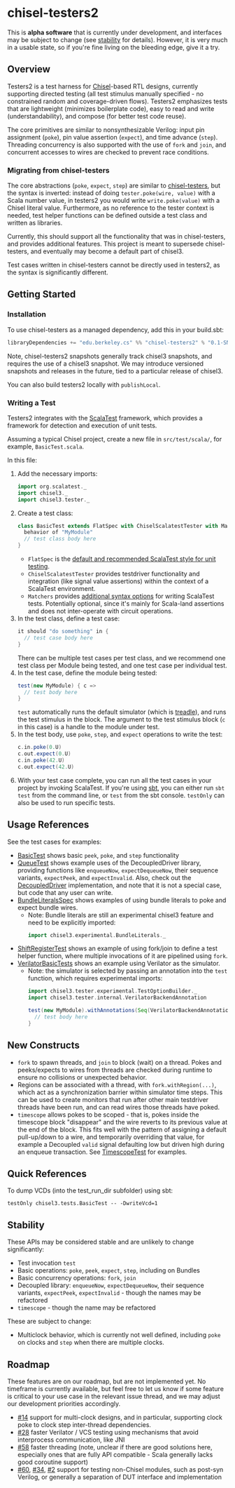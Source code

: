 # chisel-testers2
This is **alpha software** that is currently under development, and interfaces may be subject to change (see [stability](#stability) for details).
However, it is very much in a usable state, so if you're fine living on the bleeding edge, give it a try. 


## Overview
Testers2 is a test harness for [Chisel](https://github.com/freechipsproject/chisel3)-based RTL designs, currently supporting directed testing (all test stimulus manually specified - no constrained random and coverage-driven flows).
Testers2 emphasizes tests that are lightweight (minimizes boilerplate code), easy to read and write (understandability), and compose (for better test code reuse).

The core primitives are similar to nonsynthesizable Verilog: input pin assignment (`poke`), pin value assertion (`expect`), and time advance (`step`). Threading concurrency is also supported with the use of `fork` and `join`, and concurrent accesses to wires are checked to prevent race conditions.

### Migrating from chisel-testers
The core abstractions (`poke`, `expect`, `step`) are similar to [chisel-testers](https://github.com/freechipsproject/chisel-testers), but the syntax is inverted: instead of doing `tester.poke(wire, value)` with a Scala number value, in testers2 you would write `write.poke(value)` with a Chisel literal value.
Furthermore, as no reference to the tester context is needed, test helper functions can be defined outside a test class and written as libraries.

Currently, this should support all the functionality that was in chisel-testers, and provides additional features.
This project is meant to supersede chisel-testers, and eventually may become a default part of chisel3.

Test cases written in chisel-testers cannot be directly used in testers2, as the syntax is significantly different.


## Getting Started

### Installation 
To use chisel-testers as a managed dependency, add this in your build.sbt:
```scala
libraryDependencies += "edu.berkeley.cs" %% "chisel-testers2" % "0.1-SNAPSHOT"
```

Note, chisel-testers2 snapshots generally track chisel3 snapshots, and requires the use of a chisel3 snapshot.
We may introduce versioned snapshots and releases in the future, tied to a particular release of chisel3.

You can also build testers2 locally with `publishLocal`.

### Writing a Test
Testers2 integrates with the [ScalaTest](http://scalatest.org) framework, which provides a framework for detection and execution of unit tests.

Assuming a typical Chisel project, create a new file in `src/test/scala/`, for example, `BasicTest.scala`.

In this file:
1.  Add the necessary imports:
    ```scala
    import org.scalatest._
    import chisel3._
    import chisel3.tester._
    ```
2.  Create a test class:
    ```scala
    class BasicTest extends FlatSpec with ChiselScalatestTester with Matchers {
      behavior of "MyModule"
      // test class body here
    }
    ```
    - `FlatSpec` is the [default and recommended ScalaTest style for unit testing](http://www.scalatest.org/user_guide/selecting_a_style).
    - `ChiselScalatestTester` provides testdriver functionality and integration (like signal value assertions) within the context of a ScalaTest environment.
    - `Matchers` provides [additional syntax options](http://www.scalatest.org/user_guide/using_matchers) for writing ScalaTest tests. Potentially optional, since it's mainly for Scala-land assertions and does not inter-operate with circuit operations.
3.  In the test class, define a test case:
    ```scala
    it should "do something" in {
      // test case body here
    }
    ```
    There can be multiple test cases per test class, and we recommend one test class per Module being tested, and one test case per individual test. 
4.  In the test case, define the module being tested:
    ```scala
    test(new MyModule) { c =>
      // test body here
    }
    ```
    `test` automatically runs the default simulator (which is [treadle](https://github.com/freechipsproject/treadle)), and runs the test stimulus in the block.
    The argument to the test stimulus block (`c` in this case) is a handle to the module under test.
5.  In the test body, use `poke`, `step`, and `expect` operations to write the test:
    ```scala
    c.in.poke(0.U)
    c.out.expect(0.U)
    c.in.poke(42.U)
    c.out.expect(42.U)
    ```
6.  With your test case complete, you can run all the test cases in your project by invoking ScalaTest.
    If you're using [sbt](http://scala-sbt.org), you can either run `sbt test` from the command line, or `test` from the sbt console.
    `testOnly` can also be used to run specific tests.


## Usage References
See the test cases for examples:
- [BasicTest](src/test/scala/chisel3/tests/BasicTest.scala) shows basic `peek`, `poke`, and `step` functionality
- [QueueTest](src/test/scala/chisel3/tests/QueueTest.scala) shows example uses of the DecoupledDriver library, providing functions like `enqueueNow`, `expectDequeueNow`, their sequence variants, `expectPeek`, and `expectInvalid`.
  Also, check out the [DecoupledDriver](src/main/scala/chisel3/tester/DecoupledDriver.scala) implementation, and note that it is not a special case, but code that any user can write. 
- [BundleLiteralsSpec](src/test/scala/chisel3/tests/BundleLiteralsSpec.scala) shows examples of using bundle literals to poke and expect bundle wires.
  - Note: Bundle literals are still an experimental chisel3 feature and need to be explicitly imported:
    ```scala
    import chisel3.experimental.BundleLiterals._
    ```
- [ShiftRegisterTest](src/test/scala/chisel3/tests/ShiftRegisterTest.scala) shows an example of using fork/join to define a test helper function, where multiple invocations of it are pipelined using `fork`.
- [VerilatorBasicTests](src/test/scala/chisel3/experimental/tests/VerilatorBasicTests.scala) shows an example using Verilator as the simulator.
  - Note: the simulator is selected by passing an annotation into the `test` function, which requires experimental imports:
    ```scala
    import chisel3.tester.experimental.TestOptionBuilder._
    import chisel3.tester.internal.VerilatorBackendAnnotation
    ```
    ```scala
    test(new MyModule).withAnnotations(Seq(VerilatorBackendAnnotation)) { c =>
      // test body here
    }
    ``` 

## New Constructs
- `fork` to spawn threads, and `join` to block (wait) on a thread.
  Pokes and peeks/expects to wires from threads are checked during runtime to ensure no collisions or unexpected behavior.
- Regions can be associated with a thread, with `fork.withRegion(...)`, which act as a synchronization barrier within simulator time steps.
  This can be used to create monitors that run after other main testdriver threads have been run, and can read wires those threads have poked.
- `timescope` allows pokes to be scoped - that is, pokes inside the timescope block "disappear" and the wire reverts to its previous value at the end of the block.
  This fits well with the pattern of assigning a default pull-up/down to a wire, and temporarily overriding that value, for example a Decoupled `valid` signal defaulting low but driven high during an enqueue transaction.
  See [TimescopeTest](src/test/scala/chisel3/tests/TimescopeTest.scala) for examples.


## Quick References
To dump VCDs (into the test_run_dir subfolder) using sbt:
```
testOnly chisel3.tests.BasicTest -- -DwriteVcd=1
```


## Stability
These APIs may be considered stable and are unlikely to change significantly:
- Test invocation `test`
- Basic operations: `poke`, `peek`, `expect`, `step`, including on Bundles
- Basic concurrency operations: `fork`, `join`
- Decoupled library: `enqueueNow`, `expectDequeueNow`, their sequence variants, `expectPeek`, `expectInvalid` - though the names may be refactored
- `timescope` - though the name may be refactored

These are subject to change:
- Multiclock behavior, which is currently not well defined, including `poke` on clocks and `step` when there are multiple clocks.


## Roadmap
These features are on our roadmap, but are not implemented yet.
No timeframe is currently available, but feel free to let us know if some feature is critical to your use case in the relevant issue thread, and we may adjust our development priorities accordingly.
- [#14](https://github.com/ucb-bar/chisel-testers2/issues/14) support for multi-clock designs, and in particular, supporting clock poke to clock step inter-thread dependencies.
- [#28](https://github.com/ucb-bar/chisel-testers2/issues/28) faster Verilator / VCS testing using mechanisms that avoid interprocess communication, like JNI
- [#58](https://github.com/ucb-bar/chisel-testers2/issues/58) faster threading (note, unclear if there are good solutions here, especially ones that are fully API compatible - Scala generally lacks good coroutine support)
- [#60](https://github.com/ucb-bar/chisel-testers2/issues/60), [#34](https://github.com/ucb-bar/chisel-testers2/issues/34), [#2](https://github.com/ucb-bar/chisel-testers2/issues/2) support for testing non-Chisel modules, such as post-syn Verilog, or generally a separation of DUT interface and implementation
